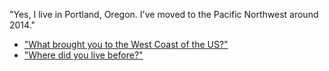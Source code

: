 "Yes, I live in Portland, Oregon. I've moved to the Pacific Northwest around 2014."

- ["What brought you to the West Coast of the US?"](us.md)
- ["Where did you live before?"](before.md)
